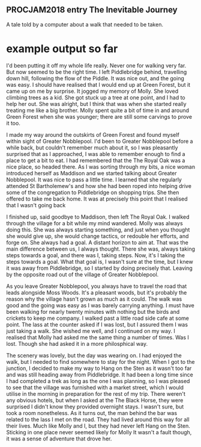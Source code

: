 PROCJAM2018 entry The Inevitable Journey
-------------

A tale told by a computer about a walk that needed to be taken.


example output so far
====

I'd been putting it off my whole life really. Never one for walking
very far. But now seemed to be the right time. I left Piddlebridge
behind, travelling down hill, following the flow of the Piddle. It was
nice out, and the going was easy. I should have realised that I would
end up at Green Forest, but it came up on me by surprise. It jogged my
memory of Molly. She loved climbing trees as a kid. She got stuck up a
tree at one point, and I had to help her out. She was alright, but I
think that was when she started really treating me like a big brother.
Molly spent quite a bit of time in and around Green Forest when she
was younger; there are still some carvings to prove it too.

I made my way around the outskirts of Green Forest and found myself
within sight of Greater Nobblepool. I'd been to Greater Nobblepool
before a while back, but couldn't remember much about it, so I was
pleasantly surprised that as I approached, I was able to remember
enough to find a place to get a bit to eat. I had remembered that the
The Royal Oak was a nice place, so headed there. As I was sorting
through my bits, a nice woman introduced herself as Maddison and we
started talking about Greater Nobblepool. It was nice to pass a little
time. I learned that she regularly attended St Bartholemew's and how
she had been roped into helping drive some of the congregation to
Piddlebridge on shopping trips. She then offered to take me back home.
It was at precisely this point that I realised that I wasn't going
back

I finished up, said goodbye to Maddison, then left The Royal Oak. I
walked through the village for a bit while my mind wandered. Molly was
always doing this. She was always starting something, and just when
you thought she would give up, she would change tactics, or redouble
her efforts, and forge on. She always had a goal. A distant horizon to
aim at. That was the main difference between us, I always thought.
There she was, always taking steps towards a goal, and there was I,
taking steps. Now, it's I taking the steps towards a goal. What that
goal is, I wasn't sure at the time, but I knew it was away from
Piddlebridge, so I started by doing precisely that. Leaving by the
opposite road out of the village of Greater Nobblepool.

As you leave Greater Nobblepool, you always have to travel the road
that leads alongside Moss Woods. It's a pleasant woods, but it's
probably the reason why the village hasn't grown as much as it could.
The walk was good and the going was easy as I was barely carrying
anything. I must have been walking for nearly twenty minutes with
nothing but the birds and crickets to keep me company. I walked past a
little road side cafe at some point. The lass at the counter asked if
I was lost, but I assured them I was just taking a walk. She wished me
well, and I continued on my way. I realised that Molly had asked me
the same thing a number of times. Was I lost. Though she had asked it
in a more philosphical way.

The scenery was lovely, but the day was wearing on. I had enjoyed the
walk, but I needed to find somewhere to stay for the night. When I got
to the junction, I decided to make my way to Hang on the Sten as it
wasn't too far and was still heading away from Piddlebridge. It had
been a long time since I had completed a trek as long as the one I was
planning, so I was pleased to see that the village was furnished with
a market street, which I would utilise in the morning in preparation
for the rest of my trip. There weren't any obvious hotels, but when I
asked at the The Black Horse, they were surprised I didn't know they
provided overnight stays. I wasn't sure, but took a room nonetheless.
As it turns out, the man behind the bar was related to the lass I met
on the road. They had lived around this way for all their lives. Much
like Molly and I, but they had never left Hang on the Sten. Sticking
in one place never seemed likely for Molly It wasn't a fault though,
it was a sense of adventure that drove her.
